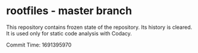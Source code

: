 # rootfiles - master branch

This repository contains frozen state of the repository.
Its history is cleared. It is used only for static code
analysis with Codacy.

Commit Time: 1691395970